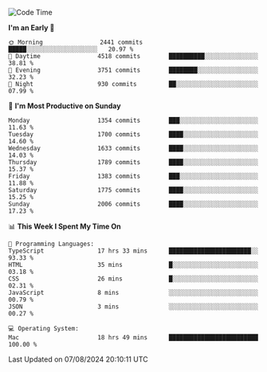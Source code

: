 <!--START_SECTION:waka-->
![Code Time](http://img.shields.io/badge/Code%20Time-4%2C251%20hrs%2058%20mins-blue)

**I'm an Early 🐤** 

```text
🌞 Morning                2441 commits        █████░░░░░░░░░░░░░░░░░░░░   20.97 % 
🌆 Daytime                4518 commits        ██████████░░░░░░░░░░░░░░░   38.81 % 
🌃 Evening                3751 commits        ████████░░░░░░░░░░░░░░░░░   32.23 % 
🌙 Night                  930 commits         ██░░░░░░░░░░░░░░░░░░░░░░░   07.99 % 
```
📅 **I'm Most Productive on Sunday** 

```text
Monday                   1354 commits        ███░░░░░░░░░░░░░░░░░░░░░░   11.63 % 
Tuesday                  1700 commits        ████░░░░░░░░░░░░░░░░░░░░░   14.60 % 
Wednesday                1633 commits        ████░░░░░░░░░░░░░░░░░░░░░   14.03 % 
Thursday                 1789 commits        ████░░░░░░░░░░░░░░░░░░░░░   15.37 % 
Friday                   1383 commits        ███░░░░░░░░░░░░░░░░░░░░░░   11.88 % 
Saturday                 1775 commits        ████░░░░░░░░░░░░░░░░░░░░░   15.25 % 
Sunday                   2006 commits        ████░░░░░░░░░░░░░░░░░░░░░   17.23 % 
```


📊 **This Week I Spent My Time On** 

```text
💬 Programming Languages: 
TypeScript               17 hrs 33 mins      ███████████████████████░░   93.33 % 
HTML                     35 mins             █░░░░░░░░░░░░░░░░░░░░░░░░   03.18 % 
CSS                      26 mins             █░░░░░░░░░░░░░░░░░░░░░░░░   02.31 % 
JavaScript               8 mins              ░░░░░░░░░░░░░░░░░░░░░░░░░   00.79 % 
JSON                     3 mins              ░░░░░░░░░░░░░░░░░░░░░░░░░   00.27 % 

💻 Operating System: 
Mac                      18 hrs 49 mins      █████████████████████████   100.00 % 
```


 Last Updated on 07/08/2024 20:10:11 UTC
<!--END_SECTION:waka-->
